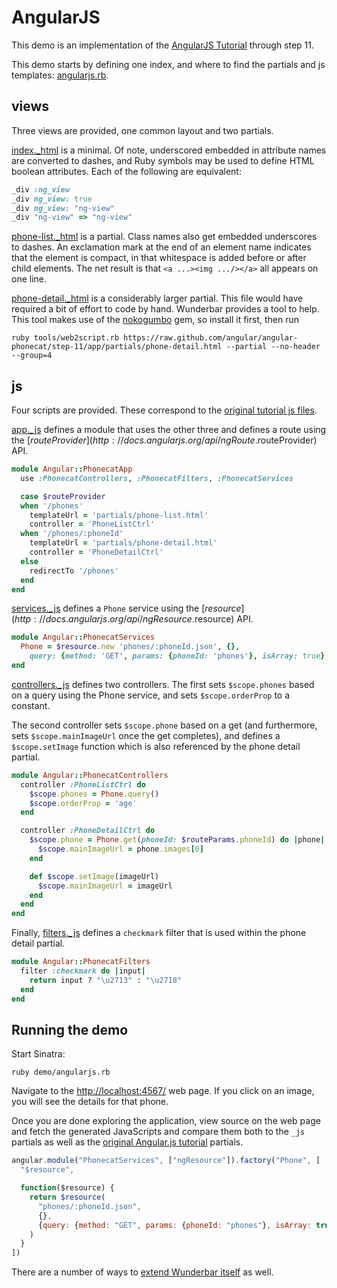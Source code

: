 AngularJS
===

This demo is an implementation of the 
[AngularJS Tutorial](http://docs.angularjs.org/tutorial) through step 11.  

This demo starts by defining one index, and where to find the partials and
js templates:
[angularjs.rb](https://github.com/rubys/wunderbar/blob/master/demo/angularjs.rb).

views
---

Three views are provided, one common layout and two partials.

[index._html](https://github.com/rubys/wunderbar/blob/master/demo/views/index._html)
is a minimal.  Of note, underscored embedded in attribute names are converted to
dashes, and Ruby symbols may be used to define HTML boolean attributes.  Each
of the following are equivalent:

```ruby
_div :ng_view
_div ng_view: true
_div ng_view: "ng-view"
_div "ng-view" => "ng-view"
```

[phone-list._html](https://github.com/rubys/wunderbar/blob/master/demo/partials/phone-list._html)
is a partial.  Class names also get embedded underscores to dashes.  An
exclamation mark at the end of an element name indicates that the element is
compact, in that whitespace is added before or after child elements.  The net
result is that `<a ...><img .../></a>` all appears on one line.

[phone-detail._html](https://github.com/rubys/wunderbar/blob/master/demo/partials/phone-detail._html)
is a considerably larger partial.  This file would have required a bit of
effort to code by hand.  Wunderbar provides a tool to help.  This tool makes
use of the [nokogumbo](http://rubygems.org/gems/nokogumbo) gem, so install it
first, then run

    ruby tools/web2script.rb https://raw.github.com/angular/angular-phonecat/step-11/app/partials/phone-detail.html --partial --no-header --group=4

js
---

Four scripts are provided.
These correspond to the [original tutorial js
files](https://github.com/angular/angular-phonecat/tree/step-11/app/js).

[app._js](https://github.com/rubys/wunderbar/blob/master/demo/js/app._js)
defines a module that uses the other three and defines a route using the
[$routeProvider](http://docs.angularjs.org/api/ngRoute.$routeProvider) API.

```ruby
module Angular::PhonecatApp
  use :PhonecatControllers, :PhonecatFilters, :PhonecatServices

  case $routeProvider
  when '/phones'
    templateUrl = 'partials/phone-list.html'
    controller = 'PhoneListCtrl'
  when '/phones/:phoneId'
    templateUrl = 'partials/phone-detail.html'
    controller = 'PhoneDetailCtrl'
  else
    redirectTo '/phones'
  end
end
```

[services._js](https://github.com/rubys/wunderbar/blob/master/demo/js/services._js)
defines a `Phone` service using the [$resource](http://docs.angularjs.org/api/ngResource.$resource) API.

```ruby
module Angular::PhonecatServices
  Phone = $resource.new 'phones/:phoneId.json', {},
    query: {method: 'GET', params: {phoneId: 'phones'}, isArray: true}
end
```
[controllers._js](https://github.com/rubys/wunderbar/blob/master/demo/js/controllers._js)
defines two controllers.  The first sets `$scope.phones` based on a query
using the Phone service, and sets `$scope.orderProp` to a constant.

The second controller sets `$scope.phone` based on a get (and furthermore,
sets `$scope.mainImageUrl` once the get completes), and defines a
`$scope.setImage` function which is also referenced by the phone detail
partial.

```ruby
module Angular::PhonecatControllers
  controller :PhoneListCtrl do
    $scope.phones = Phone.query()
    $scope.orderProp = 'age'
  end

  controller :PhoneDetailCtrl do
    $scope.phone = Phone.get(phoneId: $routeParams.phoneId) do |phone|
      $scope.mainImageUrl = phone.images[0]
    end

    def $scope.setImage(imageUrl)
      $scope.mainImageUrl = imageUrl
    end
  end
end
```

Finally, [filters._js](https://github.com/rubys/wunderbar/blob/master/demo/js/filters._js)
defines a `checkmark` filter that is used within the phone detail partial.

```ruby
module Angular::PhonecatFilters
  filter :checkmark do |input|
    return input ? "\u2713" : "\u2718"
  end
end
```

Running the demo
---

Start Sinatra:

    ruby demo/angularjs.rb 

Navigate to the [http://localhost:4567/](http://localhost:4567/) web page.  If
you click on an image, you will see the details for that phone.

Once you are done exploring the application, view source on the web page and
fetch the generated JavaScripts and compare them both to the `_js` partials as
well as the [original Angular.js tutorial](https://github.com/angular/angular-phonecat/tree/step-11/app) partials.

```javascript
angular.module("PhonecatServices", ["ngResource"]).factory("Phone", [
  "$resource",

  function($resource) {
    return $resource(
      "phones/:phoneId.json",
      {},
      {query: {method: "GET", params: {phoneId: "phones"}, isArray: true}}
    )
  }
])
```

There are a number of ways to [extend Wunderbar itself](Extensions.md) as well.
